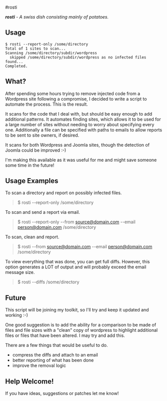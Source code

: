 #rosti

_**rosti** - A swiss dish consisting mainly of potatoes._

## Usage

```
$ rosti --report-only /some/directory
Total of 1 sites to scan...
Scanning /some/directory/subdir/wordpress
  skipped /some/directory/subdir/wordpress as no infected files found...
Completed.
```

## What?

After spending some hours trying to remove injected code from a Wordpress site following a compromise, I decided to write a script to automate the process. This is the result.

It scans for the code that I deal with, but should be easy enough to add additional patterns. It automates finding sites, which allows it to be used for a large number of sites without needing to worry about specifying every one. Additionally a file can be specified with paths to emails to allow reports to be sent to site owners, if desired.

It scans for both Wordpress and Joomla sites, though the detection of Joomla could be improved :-)

I'm making this available as it was useful for me and might save someone some time in the future!

## Usage Examples

To scan a directory and report on possibly infected files.

> $ rosti --report-only /some/directory

To scan and send a report via email.

> $ rosti --report-only --from source@domain.com --email person@domain.com /some/directory

To scan, clean and report.

> $ rosti --from source@domain.com --email person@domain.com /some/directory

To view everything that was done, you can get full diffs. However, this option generates a LOT of output and will probably exceed the email message size.

> $ rosti --diffs /some/directory

## Future

This script will be joining my toolkit, so I'll try and keep it updated and working :-)

One good suggestion is to add the ability for a comparison to be made of files and file sizes with a "clean" copy of wordpress to highlight additional files or files that have been altered. I may try and add this.

There are a few things that would be useful to do.

- compress the diffs and attach to an email
- better reporting of what has been done
- improve the removal logic

## Help Welcome!

If you have ideas, suggestions or patches let me know!
